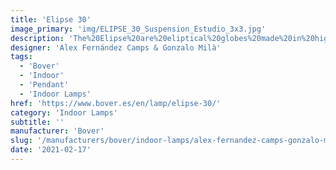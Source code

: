 ```yaml
---
title: 'Elipse 30'
image_primary: 'img/ELIPSE_30_Suspension_Estudio_3x3.jpg'
description: 'The%20Elipse%20are%20eliptical%20globes%20made%20in%20high%20density%20polyurethane.%20Its%20main%20features%20are%20%3A%20hermetic%2C%20easy%20washable%20and%20hard%20to%20break.%20Available%20in%20two%20different%20sizes%2C%20they%20offer%20a%20sifted%20light%20ideal%20for%20public%20spaces%20or%20hotels.%0A%0A'
designer: 'Alex Fernández Camps & Gonzalo Milà'
tags:
  - 'Bover'
  - 'Indoor'
  - 'Pendant'
  - 'Indoor Lamps'
href: 'https://www.bover.es/en/lamp/elipse-30/'
category: 'Indoor Lamps'
subtitle: ''
manufacturer: 'Bover'
slug: '/manufacturers/bover/indoor-lamps/alex-fernandez-camps-gonzalo-mila-elipse-30'
date: '2021-02-17'
---
```

